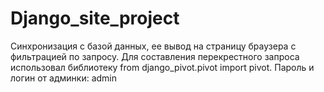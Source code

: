 # Django_site_project
Синхронизация с базой данных, ее вывод на страницу браузера с фильтрацией по запросу.
Для составления перекрестного запроса использовал библиотеку from django_pivot.pivot import pivot.
Пароль и логин от админки: admin
